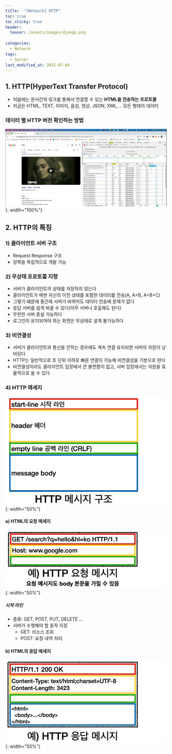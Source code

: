 ```yaml
---
title:  "[Network] HTTP"
toc: true
toc_sticky: true
header:
  teaser: /assets/images/django.png

categories:
  - Network
tags:
  - Server
last_modified_at: 2021-07-04
---  
```




## 1. HTTP(HyperText Transfer Protocol)  

- 처음에는 문서간의 링크를 통해서 연결할 수 있는 __HTML을 전송하는 프로토콜__
- 지금은 HTML, TEXT, 이미지, 음성, 영상, JSON, XML, .. 모든 형태의 데이터  


### 데이터 별 HTTP 버전 확인하는 방법

![](/assets/images/network_20.png){: width="100%"}  

## 2. HTTP의 특징

### 1) 클라이언트 서버 구조
- Request Response 구조
- 양쪽을 독립적으로 개발 가능

### 2) 무상태 프로토콜 지향
- 서버가 클라이언트의 상태를 저장하지 않는다
- 클라이언트가 매번 자신의 이전 상태를 포함한 데이터를 전송(A, A+B, A+B+C)
- 그렇기 떄문에 중간에 서버가 바뀌어도 데이터 전송에 문제가 없다  
- 응답 서버를 쉽게 바꿀 수 있다(아무 서버나 호출해도 된다)
- 무한한 서버 증설 가능하다
- 로그인이 유지되어야 하는 화면은 무상태로 설계 불가능하다

### 3) 비연결성
- 서버가 클라이언트와 통신을 안하는 경우에도 계속 연결 유지되면 서버의 자원이 낭비된다
- HTTP는 일반적으로 초 단위 이하로 빠른 연결이 가능해 비연결성을 기본으로 한다
- 비연결성이라도 클라이언트 입장에서 큰 불편함이 없고, 서버 입장에서는 자원을 효율적으로 쓸 수 있다

### 4) HTTP 메세지  

![](/assets/images/network_21.png){: width="50%"}  

#### a) HTML의 요청 메세지

![](/assets/images/network_22.png){: width="50%"}  

##### 시작 라인
- 종류: GET, POST, PUT, DELETE ...
- 서버가 수행해야 할 동작 지정
  - GET: 리소스 조회
  - POST: 요청 내역 처리

#### b) HTML의 응답 메세지

![](/assets/images/network_23.png){: width="50%"}  